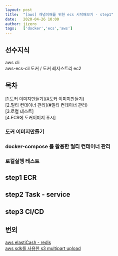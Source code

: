 ```yaml
---
layout: post
title:  "[aws] 개념이해를 위한 ecs 시작해보기 - step1"
date:   2020-04-26 10:00
author: jizero
tags:	['docker','ecs','aws']
---
```


## 선수지식
aws cli <br/>
aws-ecs-cil
도커 / 도커 레지스트리 
ec2 

## 목차
[1.도커 이미지만들기](#도커 이미지만들기)<br/>
[2.멀티 컨테이너 관리](#멀티 컨테이너 관리)<br/>
[3.로컬 테스트]<br/>
[4.ECR에 도커이미지 푸시]<br/>


### 도커 이미지만들기
### docker-compose 를 활용한 멀티 컨테이너 관리
### 로컬실행 테스트



## step1 ECR
## step2 Task - service 
## step3 CI/CD


## 번외
[aws elastiCash - redis ](/aws-redis/) <br/>
[aws sdk를 사용한 s3 multipart upload ](/aws-s3-multipart/) <br/>